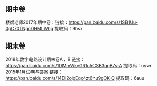 ## 期中卷
楼斌老师2017年期中卷：链接：https://pan.baidu.com/s/1SB1Uu-0gC70TNgn0HMLWhg 提取码：9bsx</br> 
## 期末卷
2018年数字电路设计期末卷A，B 链接：https://pan.baidu.com/s/1DMmWkyGR1u5CSB3qqB7s-A 提取码：uywr</br> 
2015年1月试卷与答案 链接：https://pan.baidu.com/s/14Dl2ojoEqx4zt6nu9gOK-Q  提取码：6auu</br>
